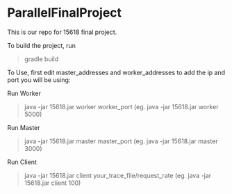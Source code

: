 # ParallelFinalProject
This is our repo for 15618 final project.

To build the project, run


>gradle build

To Use, first edit master_addresses and worker_addresses to add the ip and port you will be using:


Run Worker


>java -jar 15618.jar worker worker_port (eg. java -jar 15618.jar worker 5000)

Run Master


>java -jar 15618.jar master master_port (eg. java -jar 15618.jar master 3000)

Run Client


>java -jar 15618.jar client your_trace_file/request_rate (eg. java -jar 15618.jar client 100)
